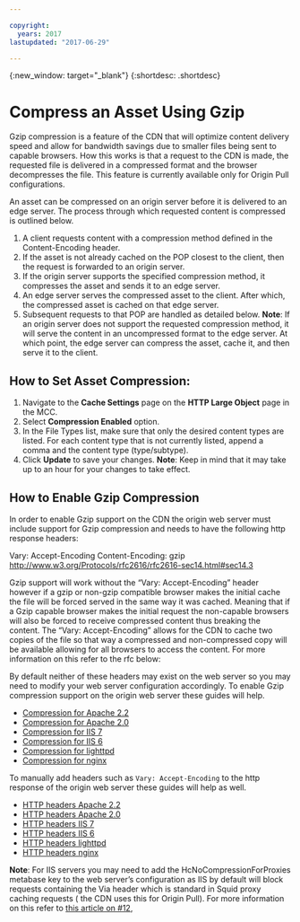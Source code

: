 ```yaml
---

copyright:
  years: 2017
lastupdated: "2017-06-29"

---
```

{:new_window: target="_blank"}
{:shortdesc: .shortdesc}

# Compress an Asset Using Gzip

Gzip compression is a feature of the CDN that will optimize content delivery speed and allow for bandwidth savings due to smaller files being sent to capable browsers. How this works is that a request to the CDN is made, the requested file is delivered in a compressed format and the browser decompresses the file.  This feature is currently available only for Origin Pull configurations.

An asset can be compressed on an origin server before it is delivered to an edge server. The process through which requested content is compressed is outlined below.

1. A client requests content with a compression method defined in the Content-Encoding header.
2. If the asset is not already cached on the POP closest to the client, then the request is forwarded to an origin server.
3. If the origin server supports the specified compression method, it compresses the asset and sends it to an edge server.
4. An edge server serves the compressed asset to the client. After which, the compressed asset is cached on that edge server.
5. Subsequent requests to that POP are handled as detailed below.
**Note**: If an origin server does not support the requested compression method, it will serve the content in an uncompressed format to the edge server. At which point, the edge server can compress the asset, cache it, and then serve it to the client.

## How to Set Asset Compression:

1. Navigate to the **Cache Settings** page on the **HTTP Large Object** page in the MCC.
2. Select **Compression Enabled** option.
3. In the File Types list, make sure that only the desired content types are listed. For each content type that is not currently listed, append a comma and the content type (type/subtype).
4. Click **Update** to save your changes.
**Note**: Keep in mind that it may take up to an hour for your changes to take effect.

## How to Enable Gzip Compression

In order to enable Gzip support on the CDN the origin web server must include support for Gzip compression and needs to have the following http response headers:

Vary: Accept-Encoding
Content-Encoding: gzip
http://www.w3.org/Protocols/rfc2616/rfc2616-sec14.html#sec14.3

Gzip support will work without the “Vary: Accept-Encoding” header however if a gzip or non-gzip compatible browser makes the initial cache the file will be forced served in the same way it was cached. Meaning that if a Gzip capable browser makes the initial request the non-capable browsers will also be forced to receive compressed content thus breaking the content. The “Vary: Accept-Encoding”  allows for the CDN to cache two copies of the file so that way a compressed and non-compressed copy will be available allowing for all browsers to access the content.  For more information on this refer to the rfc below:

By default neither of these headers may exist on the web server so you may need to modify your web server configuration accordingly.
To enable Gzip compression support on the origin web server these guides will help.

- [Compression for Apache 2.2](http://httpd.apache.org/docs/2.2/mod/mod_deflate.html)
- [Compression for Apache 2.0](http://httpd.apache.org/docs/2.0/mod/mod_deflate.html)
- [Compression for IIS 7](http://technet.microsoft.com/en-us/library/cc771003%28WS.10%29.aspx)
- [Compression for IIS 6](http://www.microsoft.com/technet/prodtechnol/WindowsServer2003/Library/IIS/92f627a8-4ec3-480c-b0be-59a561091597.mspx?mfr=true)
- [Compression for lighttpd](http://redmine.lighttpd.net/wiki/1/Docs:ModCompress)
- [Compression for nginx](http://wiki.nginx.org/NginxHttpGzipModule)

To manually add headers such as ``Vary: Accept-Encoding``  to the http response of the origin web server these guides will help as well.

- [HTTP headers Apache 2.2](http://httpd.apache.org/docs/2.2/mod/mod_headers.html)
- [HTTP headers  Apache 2.0](http://httpd.apache.org/docs/2.0/mod/mod_headers.html)
- [HTTP headers  IIS 7](http://technet.microsoft.com/en-us/library/cc753133%28WS.10%29.aspx)
- [HTTP headers  IIS 6](http://technet.microsoft.com/en-us/library/cc732442.aspx)
- [HTTP headers lighttpd](http://redmine.lighttpd.net/projects/lighttpd/wiki/Docs:ModSetEnv)
- [HTTP headers  nginx](http://wiki.nginx.org/NginxHttpHeadersModule)

**Note**: For IIS servers you may need to add the HcNoCompressionForProxies metabase key to the web server’s configuration as IIS by default will block requests containing the Via header which is standard in Squid proxy caching requests ( the CDN uses this for Origin Pull). For more information on this refer to [this article on #12](http://blogs.msdn.com/mike/archive/2007/12/06/troubleshooting-http-compression-in-iis6.aspx),
